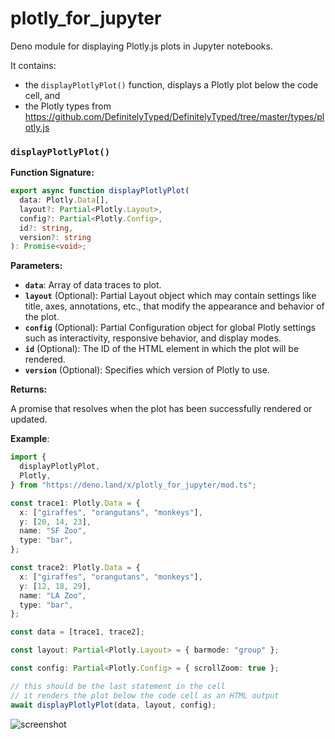 # plotly_for_jupyter

Deno module for displaying Plotly.js plots in Jupyter notebooks.

It contains:

- the `displayPlotlyPlot()` function, displays a Plotly plot below the code cell, and
- the Plotly types from https://github.com/DefinitelyTyped/DefinitelyTyped/tree/master/types/plotly.js

### `displayPlotlyPlot()`

**Function Signature:**

```typescript
export async function displayPlotlyPlot(
  data: Plotly.Data[],
  layout?: Partial<Plotly.Layout>,
  config?: Partial<Plotly.Config>,
  id?: string,
  version?: string
): Promise<void>;
```

**Parameters:**

- **`data`**: Array of data traces to plot.
- **`layout`** (Optional): Partial Layout object which may contain settings like title, axes, annotations, etc., that modify the appearance and behavior of the plot.
- **`config`** (Optional): Partial Configuration object for global Plotly settings such as interactivity, responsive behavior, and display modes.
- **`id`** (Optional): The ID of the HTML element in which the plot will be rendered.
- **`version`** (Optional): Specifies which version of Plotly to use.

**Returns:**

A promise that resolves when the plot has been successfully rendered or updated.

**Example**:

```ts
import {
  displayPlotlyPlot,
  Plotly,
} from "https://deno.land/x/plotly_for_jupyter/mod.ts";

const trace1: Plotly.Data = {
  x: ["giraffes", "orangutans", "monkeys"],
  y: [20, 14, 23],
  name: "SF Zoo",
  type: "bar",
};

const trace2: Plotly.Data = {
  x: ["giraffes", "orangutans", "monkeys"],
  y: [12, 18, 29],
  name: "LA Zoo",
  type: "bar",
};

const data = [trace1, trace2];

const layout: Partial<Plotly.Layout> = { barmode: "group" };

const config: Partial<Plotly.Config> = { scrollZoom: true };

// this should be the last statement in the cell
// it renders the plot below the code cell as an HTML output
await displayPlotlyPlot(data, layout, config);
```

![screenshot](https://github.com/gergelyszerovay/plotly_for_jupyter/blob/main/docs/screenshot.png?raw=true)
